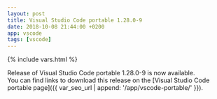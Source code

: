 ```yaml
---
layout: post
title: Visual Studio Code portable 1.28.0-9
date: 2018-10-08 21:44:00 +0200
app: vscode
tags: [vscode]
---
```

{% include vars.html %}

Release of Visual Studio Code portable 1.28.0-9 is now available.<br />
You can find links to download this release on the [Visual Studio Code portable page]({{ var_seo_url | append: '/app/vscode-portable/' }}).